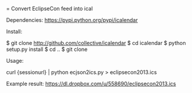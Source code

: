 = Convert EclipseCon feed into ical

Dependencies:
 https://pypi.python.org/pypi/icalendar
  
Install:
 
   $ git clone http://github.com/collective/icalendar
   $ cd icalendar
   $ python setup.py install
   $ cd ..
   $ git clone 
   
Usage:

curl {sessionurl} | python ecjson2ics.py > eclipsecon2013.ics

Example result:
   https://dl.dropbox.com/u/558690/eclipsecon2013.ics
